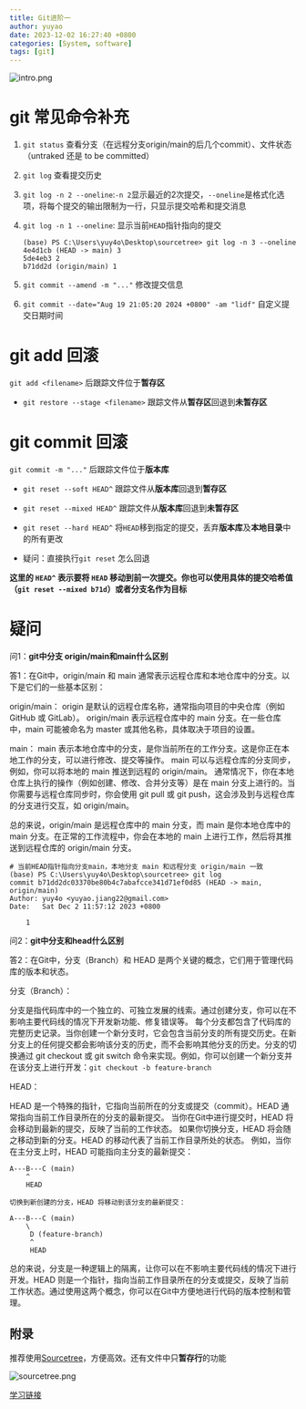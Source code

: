```yaml
---
title: Git进阶一
author: yuyao
date: 2023-12-02 16:27:40 +0800
categories: [System, software]
tags: [git]
---
```


![intro.png](https://raw.githubusercontent.com/yuy4o/yuy4o/main/figures/231202intro.png)

# git 常见命令补充

1. `git status` 查看分支（在远程分支origin/main的后几个commit）、文件状态（untraked 还是 to be committed）

2. `git log` 查看提交历史

3. `git log -n 2 --oneline`:`-n 2`显示最近的2次提交，`--oneline`是格式化选项，将每个提交的输出限制为一行，只显示提交哈希和提交消息

4. `git log -n 1 --oneline`: 显示当前`HEAD`指针指向的提交

    ```shell
    (base) PS C:\Users\yuy4o\Desktop\sourcetree> git log -n 3 --oneline
    4e4d1cb (HEAD -> main) 3
    5de4eb3 2
    b71dd2d (origin/main) 1
    ```

5. `git commit --amend -m "..."` 修改提交信息

6. `git commit --date="Aug 19 21:05:20 2024 +0800" -am "lidf"` 自定义提交日期时间

# git add 回滚
`git add <filename>` 后跟踪文件位于**暂存区**

- `git restore --stage <filename>` 跟踪文件从**暂存区**回退到**未暂存区**


# git commit 回滚

`git commit -m "..."` 后跟踪文件位于**版本库**

- `git reset --soft HEAD^` 跟踪文件从**版本库**回退到**暂存区**

- `git reset --mixed HEAD^` 跟踪文件从**版本库**回退到**未暂存区**

- `git reset --hard HEAD^` 将`HEAD`移到指定的提交，丢弃**版本库**及**本地目录**中的所有更改

- 疑问：直接执行`git reset` 怎么回退

**这里的 `HEAD^` 表示要将 `HEAD` 移动到前一次提交。你也可以使用具体的提交哈希值（`git reset --mixed b71d`）或者分支名作为目标**


# 疑问

问1：**git中分支 origin/main和main什么区别**

答1：在Git中，origin/main 和 main 通常表示远程仓库和本地仓库中的分支。以下是它们的一些基本区别：

origin/main：
origin 是默认的远程仓库名称，通常指向项目的中央仓库（例如 GitHub 或 GitLab）。
origin/main 表示远程仓库中的 main 分支。在一些仓库中，main 可能被命名为 master 或其他名称，具体取决于项目的设置。

main：
main 表示本地仓库中的分支，是你当前所在的工作分支。这是你正在本地工作的分支，可以进行修改、提交等操作。
main 可以与远程仓库的分支同步，例如，你可以将本地的 main 推送到远程的 origin/main。
通常情况下，你在本地仓库上执行的操作（例如创建、修改、合并分支等）是在 main 分支上进行的。当你需要与远程仓库同步时，你会使用 git pull 或 git push，这会涉及到与远程仓库的分支进行交互，如 origin/main。

总的来说，origin/main 是远程仓库中的 main 分支，而 main 是你本地仓库中的 main 分支。在正常的工作流程中，你会在本地的 main 上进行工作，然后将其推送到远程仓库的 origin/main 分支。

```shell
# 当前HEAD指针指向分支main，本地分支 main 和远程分支 origin/main 一致
(base) PS C:\Users\yuy4o\Desktop\sourcetree> git log
commit b71dd2dc03370be80b4c7abafcce341d71ef0d85 (HEAD -> main, origin/main)
Author: yuy4o <yuyao.jiang22@gmail.com>
Date:   Sat Dec 2 11:57:12 2023 +0800

    1
```

问2：**git中分支和head什么区别**

答2：在Git中，分支（Branch）和 HEAD 是两个关键的概念，它们用于管理代码库的版本和状态。

分支（Branch）：

分支是指代码库中的一个独立的、可独立发展的线索。通过创建分支，你可以在不影响主要代码线的情况下开发新功能、修复错误等。
每个分支都包含了代码库的完整历史记录。当你创建一个新分支时，它会包含当前分支的所有提交历史。在新分支上的任何提交都会影响该分支的历史，而不会影响其他分支的历史。分支的切换通过 git checkout 或 git switch 命令来实现。例如，你可以创建一个新分支并在该分支上进行开发：`git checkout -b feature-branch`

HEAD：

HEAD 是一个特殊的指针，它指向当前所在的分支或提交（commit）。HEAD 通常指向当前工作目录所在的分支的最新提交。
当你在Git中进行提交时，HEAD 将会移动到最新的提交，反映了当前的工作状态。
如果你切换分支，HEAD 将会随之移动到新的分支。HEAD 的移动代表了当前工作目录所处的状态。
例如，当你在主分支上时，HEAD 可能指向主分支的最新提交：

```
A---B---C (main)
    ^
    HEAD

切换到新创建的分支，HEAD 将移动到该分支的最新提交：

A---B---C (main)
    \
     D (feature-branch)
     ^
     HEAD
```

总的来说，分支是一种逻辑上的隔离，让你可以在不影响主要代码线的情况下进行开发。HEAD 则是一个指针，指向当前工作目录所在的分支或提交，反映了当前工作状态。通过使用这两个概念，你可以在Git中方便地进行代码的版本控制和管理。

## 附录

推荐使用[Sourcetree](https://www.sourcetreeapp.com/)，方便高效。还有文件中只**暂存行**的功能

![sourcetree.png](https://raw.githubusercontent.com/yuy4o/yuy4o/main/figures/231202sourcetree.png)

[学习链接](https://www.bilibili.com/video/BV1iu4y157Cz/?spm_id_from=333.788&vd_source=890879be0041154ef8107bc3fadcc7c4)